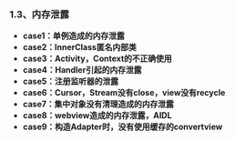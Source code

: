 ### 1.3、内存泄露
- **case1：单例造成的内存泄露**
- **case2：InnerClass匿名内部类**
- **case3：Activity，Context的不正确使用**
- **case4：Handler引起的内存泄露**
- **case5：注册监听器的泄露**
- **case6：Cursor，Stream没有close，view没有recycle**
- **case7：集中对象没有清理造成的内存泄露**
- **case8：webview造成的内存泄露，AIDL**
- **case9：构造Adapter时，没有使用缓存的convertview**
